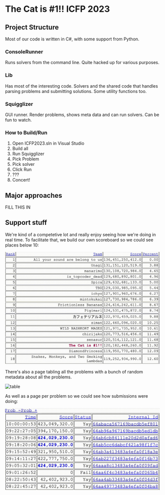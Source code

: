# The Cat is #1!! ICFP 2023

## Project Structure

Most of our code is written in C#, with some support from Python.

### ConsoleRunner

Runs solvers from the command line. Quite hacked up for various purposes.

### Lib

Has most of the interesting code. Solvers and the shared code that handles parsing problems and submitting solutions. Some utility functions too.

### Squigglizer

GUI runner. Render problems, shows meta data and can run solvers. Can be fun to watch.

### How to Build/Run

1. Open ICFP2023.sln in Visual Studio
2. Build all
3. Run Squigglizer
4. Pick Problem
5. Pick solver
6. Click Run
7. ???
8. Concert!

## Major approaches

FILL THIS IN

## Support stuff

We're kind of a competetive lot and really enjoy seeing how we're doing in real time. To facilitate that, we build our own scoreboard so we could see places below 10:

![scoreboard](imgs/scoreboard.gif)

There's also a page tabling all the problems with a bunch of random metadata about all the problems.

![table](imgs/prob_table.gif)

As well as a page per problem so we could see how submissions were doing:

![table](imgs/sol_table.gif)
